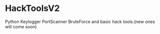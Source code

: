 # HackToolsV2
Python Keylogger PortScanner BruteForce and basic hack tools.(new ones will come soon)
